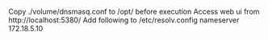 Copy ./volume/dnsmasq.conf to /opt/ before execution
Access web ui from http://localhost:5380/
Add following to /etc/resolv.config
  nameserver 172.18.5.10

